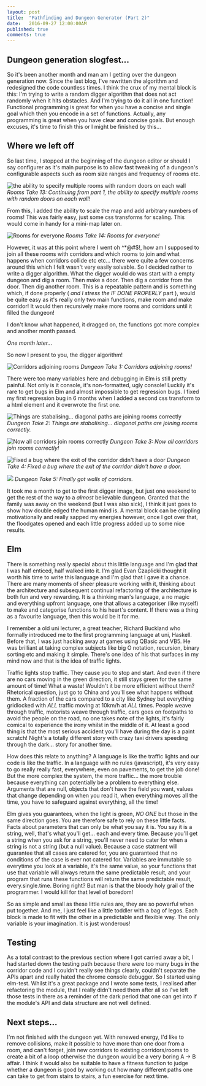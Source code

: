 ```yaml
---
layout: post
title:  "Pathfinding and Dungeon Generator (Part 2)"
date:   2016-09-27 12:00:00AM
published: true
comments: true
---
```


## Dungeon generation slogfest...

So it's been another month and man am I getting over the dungeon generation now. Since the last blog, I've rewritten the algorithm and redesigned the code countless times. 
I think the crux of my mental block is this: I'm trying to write a random digger algorithm that does not act randomly when it hits obstacles. And I'm trying to
do it all in one function! Functional programming is great for when you have a concise and single goal which then you encode in a set of functions. Actually, any programming 
is great when you have clear and concise goals. But enough excuses, it's time to finish this or I might be finished by this...

## Where we left off

So last time, I stopped at the beginning of the dungeon editor or should I say configurer as it's main purpose is to allow fast tweaking of a dungeon's configurable aspects
such as room size ranges and frequency of rooms etc.

![the ability to specify multiple rooms with random doors on each wall](/cotwmtor/images/dungeon_take0.png)
*Rooms Take 13: Continuing from part 1, the ability to specify multiple rooms with random doors on each wall!*

From this, I added the ability to scale the map and add arbitrary numbers of rooms! This was fairly easy, just some css transforms for scaling. This would come in handy
for a mini-map later on.

![Rooms for everyone](/cotwmtor/images/dungeon_take1.png)
*Rooms Take 14: Rooms for everyone!*

However, it was at this point where I went oh ^\*@#$!, how am I supposed to join all these rooms with corridors and which rooms to join and what happens when corridors collide etc etc... there were quite a few
concerns around this which I felt wasn't very easily solvable. So I decided rather to write a digger algorithm. What the digger would do was start with a empty dungeon and
dig a room. Then make a door. Then dig a corridor from the door. Then dig another room. This is a repeatable pattern and is something which, if done properly ( *and I stress
the IF DONE PROPERLY* part ), would be quite easy as it's really only two main functions, make room and make corridor! It would then recursively make more rooms and corridors
until it filled the dungeon!

I don't know what happened, it dragged on, the functions got more complex and another month passed.

*One month later...*

So now I present to you, the digger algorithm!

![Corridors adjoining rooms](/cotwmtor/images/dungeon_take3.png)
*Dungeon Take 1: Corridors adjoining rooms!*

There were too many variables here and debugging in Elm is still pretty painful. Not only is it console, it's non-formatted, ugly console! Luckily it's rare to get bugs in
Elm and almost impossible to get regression bugs. I fixed my first regression bug in 6 months when I added a second css transform to a html element and it overwrote the
first one.

![Things are stabalising... diagonal paths are joining rooms correctly](/cotwmtor/images/dungeon_take4.png)
*Dungeon Take 2: Things are stabalising... diagonal paths are joining rooms correctly.*

![Now all corridors join rooms correctly](/cotwmtor/images/dungeon_take5.png)
*Dungeon Take 3: Now all corridors join rooms correctly!*

![Fixed a bug where the exit of the corridor didn't have a door](/cotwmtor/images/dungeon_take6.png)
*Dungeon Take 4: Fixed a bug where the exit of the corridor didn't have a door.*

![](/cotwmtor/images/dungeon_take7.png)
*Dungeon Take 5: Finally got walls of corridors.*

It took me a month to get to the first digger image, but just one weekend to get the rest of the way to a *almost* believable dungeon. Granted that the family was away
on the weekend (but I was also sick), I think it just goes to show how double edged the human mind is. A mental block can be crippling motivationally and really sapped my energies
however, once I got over that, the floodgates opened and each little progress added up to some nice results.

## Elm

There is something really special about this little language and I'm glad that I was half enticed, half walked into it. I'm glad Evan Czaplicki thought it worth his time to
write this language and I'm glad that I gave it a chance. There are many moments of sheer pleasure working with it, thinking about the architecture and subsequent continual 
refactoring of the architecture is both fun and very rewarding. It is a thinking man's language, a no magic and everything upfront language,
one that allows a categoriser (like myself) to make and categorise functions to his heart's content. If there was a thing as a favourite language, then this would be it for me.

I remember a old uni lecturer, a great teacher, Richard Buckland who formally introduced me to the first programming language at uni, Haskell. Before that, I was just hacking
away at games using QBasic and VB5. He was brilliant at taking complex subjects like big O notation, recursion, binary sorting etc and making it simple. There's one idea of
his that surfaces in my mind now and that is the idea of traffic lights. 

Traffic lights stop traffic. They cause you to stop and start. And even if there are no cars moving in the green direction, it still stays green for the same amount of time! 
What a waste! Wouldn't it be more efficient without them? Rhetorical question, just go to China and you'll see what happens without them. A fraction of the cars compared to
a city like Sydney but everything gridlocked with *ALL* traffic moving at 10km/h at *ALL* times. People weave through traffic, motorists weave through traffic, cars goes on
footpaths to avoid the people on the road, no one takes note of the lights, it's fairly comical to experience the irony whilst in the middle of it. At least a good thing is 
that the most serious accident you'll have during the day is a paint scratch! Night's a totally different story with crazy taxi drivers speeding through the dark... story
for another time.

How does this relate to anything? A language is like the traffic lights and our code is like the traffic. In a language with no rules (javascript), it's very easy to go
really really fast, everywhere, even on pavements, to get the job done! But the more complex the system, the more traffic... the more trouble because everything can potentially
be a problem to everything else. Arguments that are null, objects that don't have the field you want, values that change depending on when you read it, when everything moves
all the time, you have to safeguard against everything, all the time!

Elm gives you guarantees, when the light is green, *NO ONE* but those in the same direction goes. You are therefore safe to rely on these little facts. Facts about parameters
that can only be what you say it is. You say it is a string, well, that's what you'll get... each and every time. Because you'll get a string when you ask for a string, you'll
never need to cater for when a string is not a string (but a null value). Because a case statment will guarantee that all cases are catered for, you are guaranteed that no
conditions of the case is ever not catered for. Variables are immutable so everytime you look at a variable, it's the same value, so your functions that use that variable will
always return the same predictable result, and your program that runs these functions will return the same predictable result, every.single.time. Boring right? But man is that the bloody holy
grail of the programmer. I would kill for that level of boredom!

So as simple and small as these little rules are, they are so powerful when put together. And me, I just feel like a little toddler with a bag of legos. Each block is made
 to fit with the other in a predictable and flexible way. The only variable is your imagination. It is just wonderous!

## Testing

As a total contrast to the previous section where I got carried away a bit, I had started down the testing path because there were too many bugs in the corridor code and I
couldn't really see things clearly, couldn't separate the APIs apart and really hated the chrome console debugger. So I started using elm-test. Whilst it's a great package 
and I wrote some tests, I realised after refactoring the module, that I really didn't need them after all so I've left those tests in there as a reminder of the dark 
period that one can get into if the module's API and data structure are not well defined.

## Next steps...

I'm not finished with the dungeon yet. With renewed energy, I'd like to remove collisions, make it possible to have more than one door from a room, and can't forget, join
new corridors to existing corridors/rooms to create a bit of a loop otherwise the dungeon would be a very boring A -> B affair. I think it would also be suitable to have
a fitness function to judge whether a dungeon is good by working out how many different paths one can take to get from stairs to stairs, a fun exercise for next time.